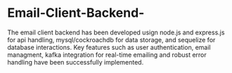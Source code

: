 # Email-Client-Backend-
The email client backend has been developed usign node.js and express.js for api handling, mysql/cockroachdb for data storage, and sequelize for database interactions. Key features such as user authentication, email managment, kafka integration for real-time emailing and robust error handling have been successfully implemented. 
